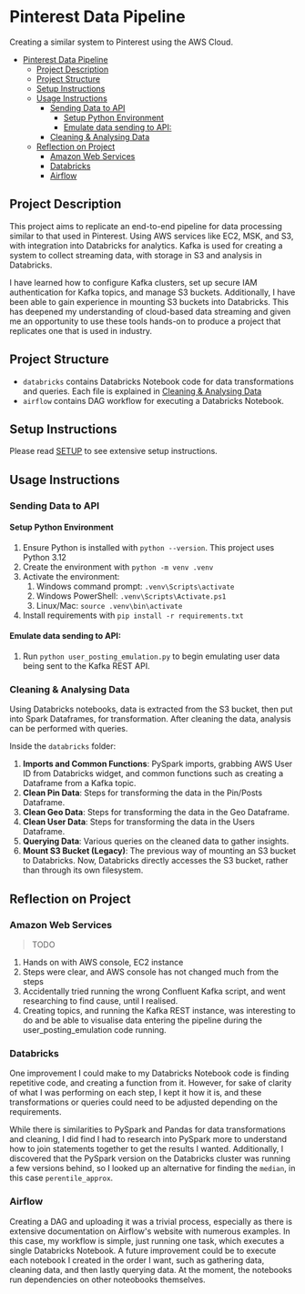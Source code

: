 # Pinterest Data Pipeline

Creating a similar system to Pinterest using the AWS Cloud.

- [Pinterest Data Pipeline](#pinterest-data-pipeline)
  - [Project Description](#project-description)
  - [Project Structure](#project-structure)
  - [Setup Instructions](#setup-instructions)
  - [Usage Instructions](#usage-instructions)
    - [Sending Data to API](#sending-data-to-api)
      - [Setup Python Environment](#setup-python-environment)
      - [Emulate data sending to API:](#emulate-data-sending-to-api)
    - [Cleaning \& Analysing Data](#cleaning--analysing-data)
  - [Reflection on Project](#reflection-on-project)
    - [Amazon Web Services](#amazon-web-services)
    - [Databricks](#databricks)
    - [Airflow](#airflow)

## Project Description

This project aims to replicate an end-to-end pipeline for data processing similar to that used in Pinterest. Using AWS services like EC2, MSK, and S3, with integration into Databricks for analytics. Kafka is used for creating a system to collect streaming data, with storage in S3 and analysis in Databricks.

I have learned how to configure Kafka clusters, set up secure IAM authentication for Kafka topics, and manage S3 buckets. Additionally, I have been able to gain experience in mounting S3 buckets into Databricks. This has deepened my understanding of cloud-based data streaming and given me an opportunity to use these tools hands-on to produce a project that replicates one that is used in industry.

## Project Structure

- `databricks` contains Databricks Notebook code for data transformations and queries. Each file is explained in [Cleaning & Analysing Data](#cleaning--analysing-data)
- `airflow` contains DAG workflow for executing a Databricks Notebook.

## Setup Instructions

Please read [SETUP](SETUP.md) to see extensive setup instructions.

## Usage Instructions

### Sending Data to API

#### Setup Python Environment

1. Ensure Python is installed with `python --version`. This project uses Python 3.12
2. Create the environment with `python -m venv .venv`
3. Activate the environment:
   1. Windows command prompt: `.venv\Scripts\activate`
   2. Windows PowerShell: `.venv\Scripts\Activate.ps1`
   3. Linux/Mac: `source .venv\bin\activate`
4. Install requirements with `pip install -r requirements.txt`

#### Emulate data sending to API:

1. Run `python user_posting_emulation.py` to begin emulating user data being sent to the Kafka REST API.

### Cleaning & Analysing Data

Using Databricks notebooks, data is extracted from the S3 bucket, then put into Spark Dataframes, for transformation. After cleaning the data, analysis can be performed with queries.

Inside the `databricks` folder:

1. **Imports and Common Functions**: PySpark imports, grabbing AWS User ID from Databricks widget, and common functions such as creating a Dataframe from a Kafka topic.
2. **Clean Pin Data**: Steps for transforming the data in the Pin/Posts Dataframe.
3. **Clean Geo Data**: Steps for transforming the data in the Geo Dataframe.
4. **Clean User Data**: Steps for transforming the data in the Users Dataframe.
5. **Querying Data**: Various queries on the cleaned data to gather insights.
6. **Mount S3 Bucket (Legacy)**: The previous way of mounting an S3 bucket to Databricks. Now, Databricks directly accesses the S3 bucket, rather than through its own filesystem.

## Reflection on Project

### Amazon Web Services

> TODO

1. Hands on with AWS console, EC2 instance
2. Steps were clear, and AWS console has not changed much from the steps
3. Accidentally tried running the wrong Confluent Kafka script, and went researching to find cause, until I realised.
4. Creating topics, and running the Kafka REST instance, was interesting to do and be able to visualise data entering the pipeline during the user_posting_emulation code running.

### Databricks

One improvement I could make to my Databricks Notebook code is finding repetitive code, and creating a function from it. However, for sake of clarity of what I was performing on each step, I kept it how it is, and these transformations or queries could need to be adjusted depending on the requirements.

While there is similarities to PySpark and Pandas for data transformations and cleaning, I did find I had to research into PySpark more to understand how to join statements together to get the results I wanted. Additionally, I discovered that the PySpark version on the Databricks cluster was running a few versions behind, so I looked up an alternative for finding the `median`, in this case `perentile_approx`.

### Airflow

Creating a DAG and uploading it was a trivial process, especially as there is extensive documentation on Airflow's website with numerous examples. In this case, my workflow is simple, just running one task, which executes a single Databricks Notebook. A future improvement could be to execute each notebook I created in the order I want, such as gathering data, cleaning data, and then lastly querying data. At the moment, the notebooks run dependencies on other noteobooks themselves.
